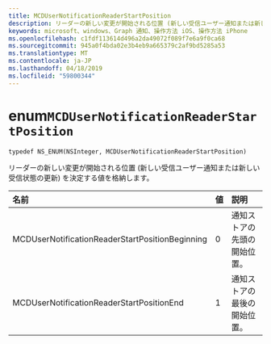```yaml
---
title: MCDUserNotificationReaderStartPosition
description: リーダーの新しい変更が開始される位置 (新しい受信ユーザー通知または新しい受信状態の更新) を決定する値を格納します。
keywords: microsoft、windows、Graph 通知、操作方法 iOS、操作方法 iPhone
ms.openlocfilehash: c1fdf113614d496a2da49072f089f7e6a9f0ca68
ms.sourcegitcommit: 945a0f4bda02e3b4eb9a665379c2af9bd5285a53
ms.translationtype: MT
ms.contentlocale: ja-JP
ms.lasthandoff: 04/18/2019
ms.locfileid: "59800344"
---
```

# <a name="enum-mcdusernotificationreaderstartposition"></a>enum`MCDUserNotificationReaderStartPosition`

```
typedef NS_ENUM(NSInteger, MCDUserNotificationReaderStartPosition)
```

リーダーの新しい変更が開始される位置 (新しい受信ユーザー通知または新しい受信状態の更新) を決定する値を格納します。 

|名前 | 値 | 説明 |
|:-- |:-- |:-- |
|   MCDUserNotificationReaderStartPositionBeginning |0| 通知ストアの先頭の開始位置。 |
|   MCDUserNotificationReaderStartPositionEnd | 1| 通知ストアの最後の開始位置。 |
